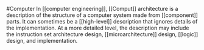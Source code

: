 #Computer 
In [[computer engineering]], [[Comput]] architecture is a description of the structure of a computer system made from [[component]] parts. It can sometimes be a [[high-level]] description that ignores details of the implementation. At a more detailed level, the description may include the instruction set architecture design, [[microarchitecture]] design, [[logic]] design, and implementation.